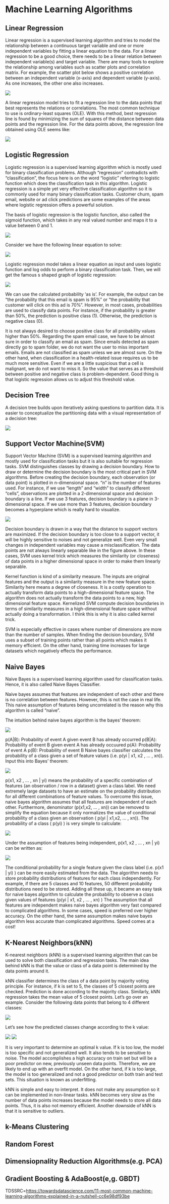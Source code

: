 # __Machine Learning Algorithms__

## __Linear Regression__

Linear regression is a supervised learning algorithm and tries to model the relationship between a continuous target variable and one or more independent variables by fitting a linear equation to the data.
For a linear regression to be a good choice, there needs to be a linear relation between independent variable(s) and target variable. There are many tools to explore the relationship among variables such as scatter plots and correlation matrix. For example, the scatter plot below shows a positive correlation between an independent variable (x-axis) and dependent variable (y-axis). As one increases, the other one also increases.


<img src ='https://miro.medium.com/max/490/0*SJucFv9TduqDWgw7.png'>

A linear regression model tries to fit a regression line to the data points that best represents the relations or correlations. The most common technique to use is ordinary-least squares (OLE). With this method, best regression line is found by minimizing the sum of squares of the distance between data points and the regression line. For the data points above, the regression line obtained using OLE seems like:


<img src='https://miro.medium.com/max/508/0*e2N94sdwIpaNs5iE.jpeg'>

## __Logistic Regression__

Logistic regression is a supervised learning algorithm which is mostly used for binary classification problems. Although “regression” contradicts with “classification”, the focus here is on the word “logistic” referring to logistic function which does the classification task in this algorithm. Logistic regression is a simple yet very effective classification algorithm so it is commonly used for many binary classification tasks. Customer churn, spam email, website or ad click predictions are some examples of the areas where logistic regression offers a powerful solution.

The basis of logistic regression is the logistic function, also called the sigmoid function, which takes in any real valued number and maps it to a value between 0 and 1.

<img src='https://miro.medium.com/max/483/0*Xe43fpJ941_xkmud.png'>

Consider we have the following linear equation to solve:

<img src='https://miro.medium.com/max/363/0*-j9l4GxxyNd32ehx.png'>

Logistic regression model takes a linear equation as input and uses logistic function and log odds to perform a binary classification task. Then, we will get the famous s shaped graph of logistic regression:

<img src='https://miro.medium.com/max/693/0*Qpp-M16hdTKQ-Uvb.png'>

We can use the calculated probability ‘as is’. For example, the output can be “the probability that this email is spam is 95%” or “the probability that customer will click on this ad is 70%”. However, in most cases, probabilities are used to classify data points. For instance, if the probability is greater than 50%, the prediction is positive class (1). Otherwise, the prediction is negative class (0).


It is not always desired to choose positive class for all probability values higher than 50%. Regarding the spam email case, we have to be almost sure in order to classify an email as spam. Since emails detected as spam directly go to spam folder, we do not want the user to miss important emails. Emails are not classified as spam unless we are almost sure. On the other hand, when classification in a health-related issue requires us to be much more sensitive. Even if we are a little suspicious that a cell is malignant, we do not want to miss it. So the value that serves as a threshold between positive and negative class is problem-dependent. Good thing is that logistic regression allows us to adjust this threshold value.



## __Decision Tree__

A decision tree builds upon iteratively asking questions to partition data. It is easier to conceptualize the partitioning data with a visual representation of a decision tree:

<img src='https://miro.medium.com/max/700/0*k_ug4HTto4BPsHSJ.png'>

## __Support Vector Machine(SVM)__
Support Vector Machine (SVM) is a supervised learning algorithm and mostly used for classification tasks but it is also suitable for regression tasks.
SVM distinguishes classes by drawing a decision boundary. How to draw or determine the decision boundary is the most critical part in SVM algorithms. Before creating the decision boundary, each observation (or data point) is plotted in n-dimensional space. “n” is the number of features used. For instance, if we use “length” and “width” to classify different “cells”, observations are plotted in a 2-dimensional space and decision boundary is a line. If we use 3 features, decision boundary is a plane in 3-dimensional space. If we use more than 3 features, decision boundary becomes a hyperplane which is really hard to visualize.

<img src='https://miro.medium.com/max/455/0*JgKQiYT_f74pU85_.png'>

Decision boundary is drawn in a way that the distance to support vectors are maximized. If the decision boundary is too close to a support vector, it will be highly sensitive to noises and not generalize well. Even very small changes in independent variables may cause a misclassification.
The data points are not always linearly separable like in the figure above. In these cases, SVM uses kernel trick which measures the similarity (or closeness) of data points in a higher dimensional space in order to make them linearly separable.

Kernel function is kind of a similarity measure. The inputs are original features and the output is a similarity measure in the new feature space. Similarity here means a degree of closeness. It is a costly operation to actually transform data points to a high-dimensional feature space. The algorithm does not actually transform the data points to a new, high dimensional feature space. Kernelized SVM compute decision boundaries in terms of similarity measures in a high-dimensional feature space without actually doing a transformation. I think this is why it is also called kernel trick.

SVM is especially effective in cases where number of dimensions are more than the number of samples. When finding the decision boundary, SVM uses a subset of training points rather than all points which makes it memory efficient. On the other hand, training time increases for large datasets which negatively effects the performance.

## __Naive Bayes__
Naive Bayes is a supervised learning algorithm used for classification tasks. Hence, it is also called Naive Bayes Classifier.

Naive bayes assumes that features are independent of each other and there is no correlation between features. However, this is not the case in real life. This naive assumption of features being uncorrelated is the reason why this algorithm is called “naive”.

The intuition behind naive bayes algorithm is the bayes’ theorem:

<img src='https://miro.medium.com/max/604/0*-Cq1pA2sfPJhyMDQ.png'>


p(A|B): Probability of event A given event B has already occurred
p(B|A): Probability of event B given event A has already occuured
p(A): Probability of event A
p(B): Probability of event B
Naive bayes classifier calculates the probability of a class given a set of feature values (i.e. p(yi | x1, x2 , … , xn)). Input this into Bayes’ theorem:

<img src='https://miro.medium.com/max/600/0*YCm8DSZwoKLz8Vj4.png'>

p(x1, x2 , … , xn | yi) means the probability of a specific combination of features (an observation / row in a dataset) given a class label. We need extremely large datasets to have an estimate on the probability distribution for all different combinations of feature values. To overcome this issue, naive bayes algorithm assumes that all features are independent of each other. Furthermore, denominator (p(x1,x2, … , xn)) can be removed to simplify the equation because it only normalizes the value of conditional probability of a class given an observation ( p(yi | x1,x2, … , xn)).
The probability of a class ( p(yi) ) is very simple to calculate:

<img src='https://miro.medium.com/max/508/0*tirvpl3LU-SVEDcX.png'>

Under the assumption of features being independent, p(x1, x2 , … , xn | yi) can be written as:

<img src='https://miro.medium.com/max/679/0*TX0XkmBcywNqJ7bM.png'>

The conditional probability for a single feature given the class label (i.e. p(x1 | yi) ) can be more easily estimated from the data. The algorithm needs to store probability distributions of features for each class independently. For example, if there are 5 classes and 10 features, 50 different probability distributions need to be stored.
Adding all these up, it became an easy task for naive bayes algorithm to calculate the probability to observe a class given values of features (p(yi | x1, x2 , … , xn) )
The assumption that all features are independent makes naive bayes algorithm very fast compared to complicated algorithms. In some cases, speed is preferred over higher accuracy. On the other hand, the same assumption makes naive bayes algorithm less accurate than complicated algorithms. Speed comes at a cost!

## __K-Nearest Neighbors(kNN)__

K-nearest neighbors (kNN) is a supervised learning algorithm that can be used to solve both classification and regression tasks. The main idea behind kNN is that the value or class of a data point is determined by the data points around it.

kNN classifier determines the class of a data point by majority voting principle. For instance, if k is set to 5, the classes of 5 closest points are checked. Prediction is done according to the majority class. Similarly, kNN regression takes the mean value of 5 closest points. Let’s go over an example. Consider the following data points that belong to 4 different classes:

<img src='https://miro.medium.com/max/610/0*JITsPkWWA8DU62ac.png'>

Let’s see how the predicted classes change according to the k value:

<img src='https://miro.medium.com/max/610/0*OcaG0BdtFCGKOnv9.png'>

<img src='https://miro.medium.com/max/610/0*cU1E1HGhvrOeFvYN.png'>

It is very important to determine an optimal k value. If k is too low, the model is too specific and not generalized well. It also tends to be sensitive to noise. The model accomplishes a high accuracy on train set but will be a poor predictor on new, previously unseen data points. Therefore, we are likely to end up with an overfit model. On the other hand, if k is too large, the model is too generalized and not a good predictor on both train and test sets. This situation is known as underfitting.


kNN is simple and easy to interpret. It does not make any assumption so it can be implemented in non-linear tasks. kNN becomes very slow as the number of data points increases because the model needs to store all data points. Thus, it is also not memory efficient. Another downside of kNN is that it is sensitive to outliers.


## __k-Means Clustering__
## __Random Forest__
## __Dimensiopnality Reduction Algorithms(e.g. PCA)__
## __Gradient Boosting & AdaBoost(e,g. GBDT)__



TDSSRC=https://towardsdatascience.com/11-most-common-machine-learning-algorithms-explained-in-a-nutshell-cc6e98df93be
